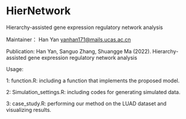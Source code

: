 # HierNetwork
Hierarchy-assisted gene expression regulatory network analysis

Maintainer：
Han Yan yanhan171@mails.ucas.ac.cn

Publication:
Han Yan, Sanguo Zhang, Shuangge Ma (2022). Hierarchy-assisted gene expression regulatory network analysis

Usage:

1: function.R: including a function that implements the proposed model.

2: Simulation_settings.R: including codes for generating simulated data.

3: case_study.R: performing our method on the LUAD dataset and visualizing results.
